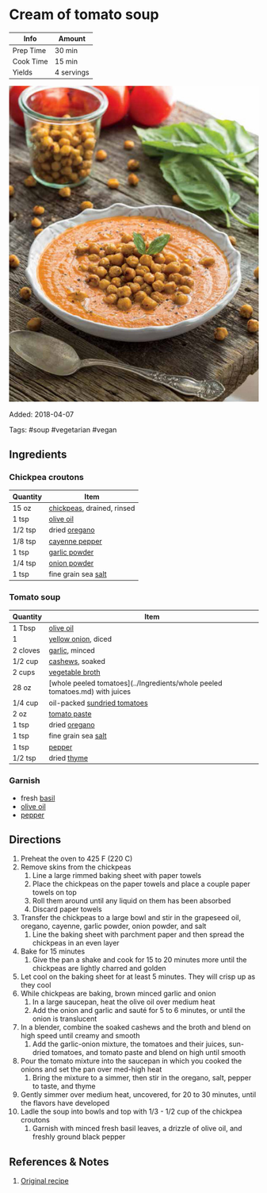 # Cream of tomato soup

| Info      | Amount     |
| --------- | ---------- |
| Prep Time | 30 min     |
| Cook Time | 15 min     |
| Yields    | 4 servings |

![Cream of tomato soup](../assets/cream-tomato.jpg)

Added: 2018-04-07

Tags: #soup #vegetarian #vegan

## Ingredients

### Chickpea croutons

| Quantity | Item                                                      |
| -------- | --------------------------------------------------------- |
| 15 oz    | [chickpeas](../Ingredients/chickpeas.md), drained, rinsed |
| 1 tsp    | [olive oil](../Ingredients/olive%20oil.md)                |
| 1/2 tsp  | dried [oregano](../Ingredients/oregano.md)                |
| 1/8 tsp  | [cayenne pepper](../Ingredients/cayenne%20pepper.md)      |
| 1 tsp    | [garlic powder](../Ingredients/garlic-powder.md)          |
| 1/4 tsp  | [onion powder](../Ingredients/onion-powder.md)            |
| 1 tsp    | fine grain sea [salt](../Ingredients/salt.md)             |

### Tomato soup

| Quantity | Item                                                                         |
| -------- | ---------------------------------------------------------------------------- |
| 1 Tbsp   | [olive oil](../Ingredients/olive%20oil.md)                                   |
| 1        | [yellow onion](../Ingredients/yellow-onion.md), diced                        |
| 2 cloves | [garlic](../Ingredients/garlic.md), minced                                   |
| 1/2 cup  | [cashews](../Ingredients/cashews.md), soaked                                 |
| 2 cups   | [vegetable broth](../Ingredients/vegetable%20broth.md)                       |
| 28 oz    | [whole peeled tomatoes](../Ingredients/whole peeled tomatoes.md) with juices |
| 1/4 cup  | oil-packed [sundried tomatoes](../Ingredients/sundried-tomatoes.md)          |
| 2 oz     | [tomato paste](../Ingredients/tomato%20paste.md)                             |
| 1 tsp    | dried [oregano](../Ingredients/oregano.md)                                   |
| 1 tsp    | fine grain sea [salt](../Ingredients/salt.md)                                |
| 1 tsp    | [pepper](../Ingredients/pepper.md)                                           |
| 1/2 tsp  | dried [thyme](../Ingredients/thyme.md)                                       |

### Garnish

* fresh [basil](../Ingredients/basil.md)
* [olive oil](../Ingredients/olive%20oil.md)
* [pepper](../Ingredients/pepper.md)

## Directions

1. Preheat the oven to 425 F (220 C)
2. Remove skins from the chickpeas
   1. Line a large rimmed baking sheet with paper towels
   2. Place the chickpeas on the paper towels and place a couple paper towels on top
   3. Roll them around until any liquid on them has been absorbed
   4. Discard paper towels
3. Transfer the chickpeas to a large bowl and stir in the grapeseed oil, oregano, cayenne, garlic powder, onion powder, and salt
   1. Line the baking sheet with parchment paper and then spread the chickpeas in an even layer
4. Bake for 15 minutes
   1. Give the pan a shake and cook for 15 to 20 minutes more until the chickpeas are lightly charred and golden
5. Let cool on the baking sheet for at least 5 minutes. They will crisp up as they cool
6. While chickpeas are baking, brown minced garlic and onion
   1. In a large saucepan, heat the olive oil over medium heat
   2. Add the onion and garlic and sauté for 5 to 6 minutes, or until the onion is translucent
7. In a blender, combine the soaked cashews and the broth and blend on high speed until creamy and smooth
   1. Add the garlic-onion mixture, the tomatoes and their juices, sun-dried tomatoes, and tomato paste and blend on high until smooth
8. Pour the tomato mixture into the saucepan in which you cooked the onions and set the pan over med-high heat
   1. Bring the mixture to a simmer, then stir in the oregano, salt, pepper to taste, and thyme
9. Gently simmer over medium heat, uncovered, for 20 to 30 minutes, until the flavors have developed
10. Ladle the soup into bowls and top with 1/3 - 1/2 cup of the chickpea croutons
    1. Garnish with minced fresh basil leaves, a drizzle of olive oil, and freshly ground black pepper

## References & Notes

1. [Original recipe](http://www.styleathome.com/food-and-drink/recipes/article/recipe-cream-of-tomato-soup-with-roasted-italian-chickpea-croutons)